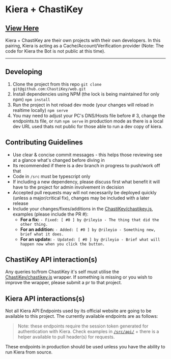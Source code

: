# Kiera + ChastiKey

## [View Here](https://kiera.chastikey.com)

Kiera + ChastiKey are their own projects with their own developers. In this pairing, Kiera is acting as a
Cache/Account/Verification provider (Note: The code for Kiera the Bot is not public at this time).

---

## Developing

1. Clone the project from this repo `git clone git@github.com:ChastiKey/web.git`
2. Install dependencies using NPM (the lock is being maintained for only npm) `npm install`
3. Run the project in hot reload dev mode (your changes will reload in realtime locally) `npm serve`
4. You may need to adjust your PC's DNS/Hosts file before # 3, change the endpoints.ts file, or run `npm serve` in production mode as
   there is a local dev URL used thats not public for those able to run a dev copy of kiera.

## Contributing Guidelines

- Use clear & concise commit messages - this helps those reviewing see at a glance what's changed before diving in
- Its recommended if there is a dev branch in progress to push/work off that
- Code in `/src` must be typescript only
- If including a new dependency, please discuss first what benefit it will have to the project for admin involvement in decision
- Accepted pull requests may will not necessarily be deployed quickly (unless a major/critical fix), changes may be included with a later release
- Include your changes/fixes/additions in the [ChastiKey/chastikey.js](https://github.com/ChastiKey/chastikey.js), examples (please include the PR #):
  - **For a fix:** `- Fixed: [ #0 ] by @rileyio - The thing that did the other thing.`
  - **For an addition:** `- Added: [ #0 ] by @rileyio - Something new, brief what it does.`
  - **For an update:** `- Updated: [ #0 ] by @rileyio - Brief what will happen now when you click the button.`

## ChastiKey API interaction(s)

Any queries to/from ChastiKey it's self must utilise the [ChastiKey/chastikey.js](https://github.com/ChastiKey/chastikey.js) wrapper.
If something is missing or you wish to improve the wrapper, please submit a pr to that project.

## Kiera API interactions(s)

Not all Kiera API Endpoints used by its official website are going to be available to this project. The currently available
endpoints are as follows:

> Note: these endpoints require the session token generated for authentication with Kiera. Check examples in
> [`/src/api/`](https://github.com/ChastiKey/chastikey.js/tree/master/src/api) + there is a helper available to pull header(s) for requests.

These endpoints in production should be used unless you have the ability to run Kiera from source.
